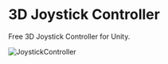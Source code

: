 # 3D Joystick Controller
 Free 3D Joystick Controller for Unity.

![JoystickController](https://user-images.githubusercontent.com/96013936/145891748-9716f110-70dc-4d43-bcf0-a9a57e17687b.png)
